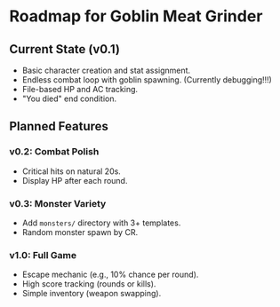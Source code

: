 # Roadmap for Goblin Meat Grinder

## Current State (v0.1)
- Basic character creation and stat assignment.
- Endless combat loop with goblin spawning. (Currently debugging!!!)
- File-based HP and AC tracking.
- "You died" end condition.

## Planned Features
### v0.2: Combat Polish
- Critical hits on natural 20s.
- Display HP after each round.

### v0.3: Monster Variety
- Add `monsters/` directory with 3+ templates.
- Random monster spawn by CR.

### v1.0: Full Game
- Escape mechanic (e.g., 10% chance per round).
- High score tracking (rounds or kills).
- Simple inventory (weapon swapping).
